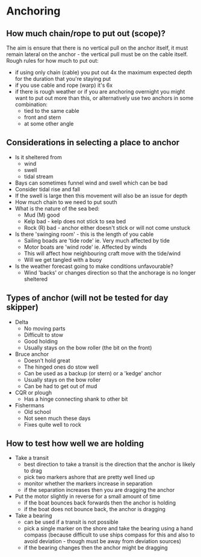 # Anchoring
## How much chain/rope to put out (scope)?
The aim is ensure that there is no vertical pull on the anchor itself, it must remain lateral on the anchor - the vertical pull must be on the cable itself.
Rough rules for how much to put out:
* if using only chain (cable) you put out 4x the maximum expected depth for the duration that you're staying put
* if you use cable and rope (warp) it's 6x
* if there is rough weather or if you are anchoring overnight you might want to put out more than this, or alternatively use two anchors in some combination:
  - tied to the same cable
  - front and stern
  - at some other angle
## Considerations in selecting a place to anchor
* Is it sheltered from
  - wind
  - swell
  - tidal stream
* Bays can sometimes funnel wind and swell which can be bad
* Consider tidal rise and fall
* If the swell is large then this movement will also be an issue for depth
* How much chain to we need to put south
* What is the nature of the sea bed:
  - Mud (M) good
  - Kelp bad - kelp does not stick to sea bed
  - Rock (R) bad - anchor either doesn't stick or will not come unstuck
* Is there 'swinging room' - this is the length of you cable
  - Sailing boads are 'tide rode' ie. Very much affected by tide
  - Motor boats are 'wind rode' ie. Affected by winds
  - This will affect how neighbouring craft move with the tide/wind
  - Will we get tangled with a buoy
* Is the weather forecast going to make conditions unfavourable?
  - Wind 'backs' or changes direction so that the anchorage is no longer sheltered
## Types of anchor (will not be tested for day skipper)
* Delta
  - No moving parts
  - Difficult to stow
  - Good holding
  - Usually stays on the bow roller (the bit on the front)
* Bruce anchor
  - Doesn't hold great
  - The hinged ones do stow well
  - Can be used as a backup (or stern) or a 'kedge' anchor
  - Usually stays on the bow roller
  - Can be had to get out of mud
* CQR or plough
  - Has a hinge connecting shank to other bit
* Fishermans
  - Old school
  - Not seen much these days
  - Fixes quite well to rock
## How to test how well we are holding
* Take a transit
  - best direction to take a transit is the direction that the anchor is likely to drag
  - pick two markers ashore that are pretty well lined up
  - monitor whether the markers increase in separation
  - if the separation increases then you are dragging the anchor
* Put the motor slightly in reverse for a small amount of time
  - if the boat bounces back forwards then the anchor is holding
  - if the boat does not bounce back, the anchor is dragging
* Take a bearing
  - can be used if a transit is not possible
  - pick a single marker on the shore and take the bearing using a hand compass (because difficult to use ships compass for this and also to avoid deviation - though must be away from deviation sources)
  - if the bearing changes then the anchor might be dragging
